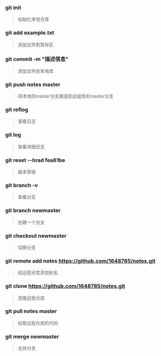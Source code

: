 ### git init
>  初始化本地仓库
### git add example.txt
> 添加文件到暂存区
### git commit -m "描述信息"
> 添加文件到本地库
### git push notes master 
> 将本地的master分支推送到远程库的master分支
### git reflog 
> 查看日志
### git log 
> 查看详细日志
### git reset --hrad fea61be 
> 版本穿梭 
### git branch -v 
> 查看分支
### git branch newmaster
> 创建一个分支
### git checkout newmaster
> 切换分支
### git remote add notes https://github.com/1648785/notes.git
> 给远程仓库添加别名
### git clone https://github.com/1648785/notes.git
> 克隆远程仓库
### git pull notes master
> 拉取远程仓库的代码
### git merge newmaster
> 合并分支
